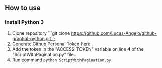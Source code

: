 ## How to use
### Install Python 3

1. Clone repository ```git clone https://github.com/Lucas-Angelo/github-graphql-python.git``;
2. Generate Github Personal Token [here](https://docs.github.com/pt/authentication/keeping-your-account-and-data-secure/creating-a-personal-access-token)
3. Add the token in the "ACCESS_TOKEN" variable on line ***4*** of the "ScriptWithPagination.py" file..
4. Run command ``python ScriptWithPagination.py``